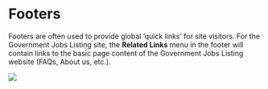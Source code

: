 # Footers

Footers are often used to provide global ‘quick links’ for site visitors. For the Government Jobs Listing site, the **Related Links** menu in the footer will contain links to the basic page content of the Government Jobs Listing website (FAQs, About us, etc.).

![](<../.gitbook/assets/17 (1).png>)
